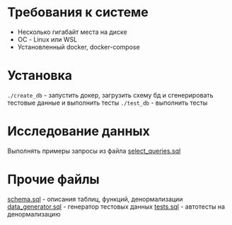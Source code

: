 Требования к системе
====================

- Несколько гигабайт места на диске
- ОС - Linux или WSL
- Установленный docker, docker-compose

Установка
=========

`./create_db` - запустить докер, загрузить схему бд и сгенерировать тестовые данные и выполнить тесты
`./test_db` - выполнить тесты

Исследование данных
===================

Выполнять примеры запросы из файла [select_queries.sql](select_queries.sql)

Прочие файлы
============

[schema.sql](schema.sql) - описания таблиц, функций, денормализации
[data_generator.sql](data_generator.sql) - генератор тестовых данных
[tests.sql](tests.sql) - автотесты на денормализацию